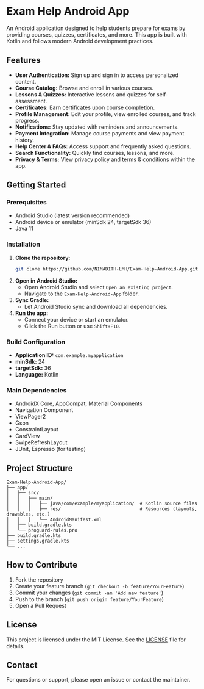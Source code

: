 # Exam Help Android App

An Android application designed to help students prepare for exams by providing courses, quizzes, certificates, and more. This app is built with Kotlin and follows modern Android development practices.

## Features

- **User Authentication:** Sign up and sign in to access personalized content.
- **Course Catalog:** Browse and enroll in various courses.
- **Lessons & Quizzes:** Interactive lessons and quizzes for self-assessment.
- **Certificates:** Earn certificates upon course completion.
- **Profile Management:** Edit your profile, view enrolled courses, and track progress.
- **Notifications:** Stay updated with reminders and announcements.
- **Payment Integration:** Manage course payments and view payment history.
- **Help Center & FAQs:** Access support and frequently asked questions.
- **Search Functionality:** Quickly find courses, lessons, and more.
- **Privacy & Terms:** View privacy policy and terms & conditions within the app.


## Getting Started

### Prerequisites
- Android Studio (latest version recommended)
- Android device or emulator (minSdk 24, targetSdk 36)
- Java 11

### Installation
1. **Clone the repository:**
	```sh
	git clone https://github.com/NIMADITH-LMH/Exam-Help-Android-App.git
	```
2. **Open in Android Studio:**
	- Open Android Studio and select `Open an existing project`.
	- Navigate to the `Exam-Help-Android-App` folder.
3. **Sync Gradle:**
	- Let Android Studio sync and download all dependencies.
4. **Run the app:**
	- Connect your device or start an emulator.
	- Click the Run button or use `Shift+F10`.

### Build Configuration
- **Application ID:** `com.example.myapplication`
- **minSdk:** 24
- **targetSdk:** 36
- **Language:** Kotlin

### Main Dependencies
- AndroidX Core, AppCompat, Material Components
- Navigation Component
- ViewPager2
- Gson
- ConstraintLayout
- CardView
- SwipeRefreshLayout
- JUnit, Espresso (for testing)

## Project Structure

```
Exam-Help-Android-App/
├── app/
│   ├── src/
│   │   ├── main/
│   │   │   ├── java/com/example/myapplication/  # Kotlin source files
│   │   │   ├── res/                             # Resources (layouts, drawables, etc.)
│   │   │   └── AndroidManifest.xml
│   ├── build.gradle.kts
│   └── proguard-rules.pro
├── build.gradle.kts
├── settings.gradle.kts
└── ...
```

## How to Contribute

1. Fork the repository
2. Create your feature branch (`git checkout -b feature/YourFeature`)
3. Commit your changes (`git commit -am 'Add new feature'`)
4. Push to the branch (`git push origin feature/YourFeature`)
5. Open a Pull Request

## License

This project is licensed under the MIT License. See the [LICENSE](LICENSE) file for details.

## Contact

For questions or support, please open an issue or contact the maintainer.

